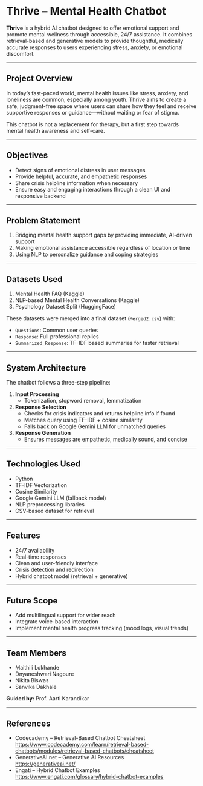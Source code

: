 # Thrive – Mental Health Chatbot  
     
**Thrive** is a hybrid AI chatbot designed to offer emotional support and promote mental wellness through accessible, 24/7 assistance. It combines retrieval-based and generative models to provide thoughtful, medically accurate responses to users experiencing stress, anxiety, or emotional discomfort.

---

## Project Overview 

In today’s fast-paced world, mental health issues like stress, anxiety, and loneliness are common, especially among youth. Thrive aims to create a safe, judgment-free space where users can share how they feel and receive supportive responses or guidance—without waiting or fear of stigma.

This chatbot is not a replacement for therapy, but a first step towards mental health awareness and self-care.

---

## Objectives

- Detect signs of emotional distress in user messages  
- Provide helpful, accurate, and empathetic responses  
- Share crisis helpline information when necessary  
- Ensure easy and engaging interactions through a clean UI and responsive backend

---

## Problem Statement

1. Bridging mental health support gaps by providing immediate, AI-driven support  
2. Making emotional assistance accessible regardless of location or time  
3. Using NLP to personalize guidance and coping strategies

---

## Datasets Used

1. Mental Health FAQ (Kaggle)  
2. NLP-based Mental Health Conversations (Kaggle)  
3. Psychology Dataset Split (HuggingFace)

These datasets were merged into a final dataset (`Merged2.csv`) with:
- `Questions`: Common user queries  
- `Response`: Full professional replies  
- `Summarized_Response`: TF-IDF based summaries for faster retrieval

---

## System Architecture

The chatbot follows a three-step pipeline:

1. **Input Processing**  
   - Tokenization, stopword removal, lemmatization  
2. **Response Selection**  
   - Checks for crisis indicators and returns helpline info if found  
   - Matches query using TF-IDF + cosine similarity  
   - Falls back on Google Gemini LLM for unmatched queries  
3. **Response Generation**  
   - Ensures messages are empathetic, medically sound, and concise

---

## Technologies Used

- Python  
- TF-IDF Vectorization  
- Cosine Similarity  
- Google Gemini LLM (fallback model)  
- NLP preprocessing libraries  
- CSV-based dataset for retrieval

---

## Features

- 24/7 availability  
- Real-time responses  
- Clean and user-friendly interface  
- Crisis detection and redirection  
- Hybrid chatbot model (retrieval + generative)

---

## Future Scope

- Add multilingual support for wider reach  
- Integrate voice-based interaction  
- Implement mental health progress tracking (mood logs, visual trends)

---

## Team Members

- Maithili Lokhande  
- Dnyaneshwari Nagpure  
- Nikita Biswas  
- Sanvika Dakhale  

**Guided by:** Prof. Aarti Karandikar

---

## References

- Codecademy – Retrieval-Based Chatbot Cheatsheet  
  https://www.codecademy.com/learn/retrieval-based-chatbots/modules/retrieval-based-chatbots/cheatsheet  
- GenerativeAI.net – Generative AI Resources  
  https://generativeai.net/  
- Engati – Hybrid Chatbot Examples  
  https://www.engati.com/glossary/hybrid-chatbot-examples  
